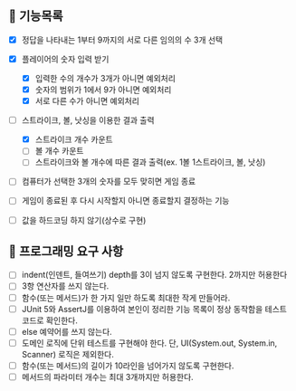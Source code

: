 ## 🚩 기능목록
- [X] 정답을 나타내는 1부터 9까지의 서로 다른 임의의 수 3개 선택
- [X] 플레이어의 숫자 입력 받기
  - [X] 입력한 수의 개수가 3개가 아니면 예외처리
  - [X] 숫자의 범위가 1에서 9가 아니면 예외처리
  - [X] 서로 다른 수가 아니면 예외처리
- [ ] 스트라이크, 볼, 낫싱을 이용한 결과 출력
  - [X] 스트라이크 개수 카운트
  - [ ] 볼 개수 카운트
  - [ ] 스트라이크와 볼 개수에 따른 결과 출력(ex. 1볼 1스트라이크, 볼, 낫싱)
- [ ] 컴퓨터가 선택한 3개의 숫자를 모두 맞히면 게임 종료
- [ ] 게임이 종료된 후 다시 시작할지 아니면 종료할지 결정하는 기능
- [ ] 값을 하드코딩 하지 않기(상수로 구현)


## 🎯 프로그래밍 요구 사항
- [ ] indent(인덴트, 들여쓰기) depth를 3이 넘지 않도록 구현한다. 2까지만 허용한다
- [ ] 3항 연산자를 쓰지 않는다.
- [ ] 함수(또는 메서드)가 한 가지 일만 하도록 최대한 작게 만들어라.
- [ ] JUnit 5와 AssertJ를 이용하여 본인이 정리한 기능 목록이 정상 동작함을 테스트 코드로 확인한다.
- [ ] else 예약어를 쓰지 않는다.
- [ ] 도메인 로직에 단위 테스트를 구현해야 한다. 단, UI(System.out, System.in, Scanner) 로직은 제외한다.
- [ ] 함수(또는 메서드)의 길이가 10라인을 넘어가지 않도록 구현한다.
- [ ] 메서드의 파라미터 개수는 최대 3개까지만 허용한다.